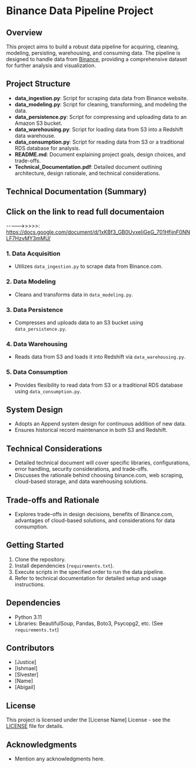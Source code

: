 # Binance Data Pipeline Project


## Overview
This project aims to build a robust data pipeline for acquiring, cleaning, modeling, persisting, warehousing, and consuming data. The pipeline is designed to handle data from [Binance](https://binance.com), providing a comprehensive dataset for further analysis and visualization.

## Project Structure
- **data_ingestion.py**: Script for scraping data data from Binance website.
- **data_modeling.py**: Script for cleaning, transforming, and modeling the  data.
- **data_persistence.py**: Script for compressing and uploading data to an Amazon S3 bucket.
- **data_warehousing.py**: Script for loading data from S3 into a Redshift data warehouse.
- **data_consumption.py**: Script for reading data from S3 or a traditional RDS database for analysis.
- **README.md**: Document explaining project goals, design choices, and trade-offs.
- **Technical_Documentation.pdf**: Detailed document outlining architecture, design rationale, and technical considerations.

## Technical Documentation (Summary)
## Click on the link to read full documentaion
----->>>>>: https://docs.google.com/document/d/1xKBf3_GB0UvxeIiGeG_701HfijnF0NNLF7HzvMY3mMU/

### 1. Data Acquisition
- Utilizes `data_ingestion.py` to scrape data from Binance.com.
### 2. Data Modeling
- Cleans and transforms data in `data_modeling.py`.
### 3. Data Persistence
- Compresses and uploads data to an S3 bucket using `data_persistence.py`.
### 4. Data Warehousing
- Reads data from S3 and loads it into Redshift via `data_warehousing.py`.
### 5. Data Consumption
- Provides flexibility to read data from S3 or a traditional RDS database using `data_consumption.py`.

## System Design
- Adopts an Append system design for continuous addition of new data.
- Ensures historical record maintenance in both S3 and Redshift.

## Technical Considerations
- Detailed technical document will cover specific libraries, configurations, error handling, security considerations, and trade-offs.
- Discusses the rationale behind choosing binance.com, web scraping, cloud-based storage, and data warehousing solutions.

## Trade-offs and Rationale
- Explores trade-offs in design decisions, benefits of Binance.com, advantages of cloud-based solutions, and considerations for data consumption.

## Getting Started
1. Clone the repository.
2. Install dependencies (`requirements.txt`).
3. Execute scripts in the specified order to run the data pipeline.
4. Refer to technical documentation for detailed setup and usage instructions.

## Dependencies
- Python 3.11
- Libraries: BeautifulSoup, Pandas, Boto3, Psycopg2, etc. (See `requirements.txt`)

## Contributors
- [Justice]
- [Ishmael]
- [Slvester]
- [Name]
- [Abigail]

## License
This project is licensed under the [License Name] License - see the [LICENSE](LICENSE) file for details.

## Acknowledgments
- Mention any acknowledgments here.
